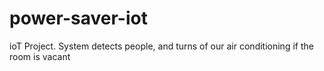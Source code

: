 # power-saver-iot
ioT Project. System detects people, and turns of our air conditioning if the room is vacant
